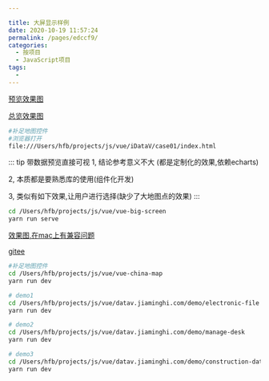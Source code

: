 ```yaml
---

title: 大屏显示样例
date: 2020-10-19 11:57:24
permalink: /pages/edccf9/
categories:
  - 按项目
  - JavaScript项目
tags:
  - 
---
```


[预览效果图](http://datav.jiaminghi.com/demo/)




[总览效果图](https://blog.csdn.net/hwhsong/article/details/80805511)
``` bash
#补足地图控件
#浏览器打开
file:///Users/hfb/projects/js/vue/iDataV/case01/index.html
```


::: tip 带数据预览直接可视
1, 结论参考意义不大 (都是定制化的效果,依赖echarts)

2, 本质都是要熟悉库的使用(组件化开发)

3, 类似有如下效果,让用户进行选择(缺少了大地图点的效果)
:::


``` bash
cd /Users/hfb/projects/js/vue/vue-big-screen
yarn run serve
```
[效果图,在mac上有兼容问题](https://github.com/L-noodle/vue-big-screen)

[gitee](https://gitee.com/MTrun/big-screen-vue-datav)





```bash
#补足地图控件
cd /Users/hfb/projects/js/vue/vue-china-map
yarn run dev
```


``` bash
# demo1
cd /Users/hfb/projects/js/vue/datav.jiaminghi.com/demo/electronic-file
yarn run dev
```


``` bash
# demo2
cd /Users/hfb/projects/js/vue/datav.jiaminghi.com/demo/manage-desk
yarn run dev
```


``` bash
# demo3
cd /Users/hfb/projects/js/vue/datav.jiaminghi.com/demo/construction-data
yarn run dev
```



